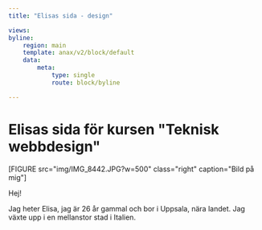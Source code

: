 ```yaml
---
title: "Elisas sida - design"

views:
byline:
    region: main
    template: anax/v2/block/default
    data:
        meta:
            type: single
            route: block/byline

---
```


Elisas sida för kursen "Teknisk webbdesign"
=========================

<!--Detta innehåll är skrivet i markdown och du hittar innehållet i filen `content/index.md`. -->

[FIGURE src="img/IMG_8442.JPG?w=500" class="right" caption="Bild på mig"]

Hej!

Jag heter Elisa, jag är 26 år gammal och bor i Uppsala, nära landet. Jag växte upp i en mellanstor stad i Italien.
